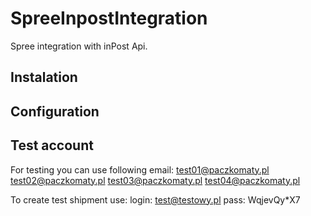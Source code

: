 SpreeInpostIntegration
======================

Spree integration with inPost Api.


Instalation
----------------


Configuration
----------------

Test account
----------------

For testing you can use following email: 
test01@paczkomaty.pl
test02@paczkomaty.pl
test03@paczkomaty.pl
test04@paczkomaty.pl

To create test shipment use:
login: test@testowy.pl
pass: WqjevQy*X7